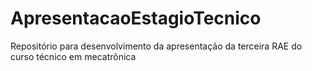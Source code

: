 # ApresentacaoEstagioTecnico
Repositório para desenvolvimento da apresentação da terceira RAE do curso técnico em mecatrônica
